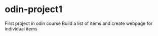 # odin-project1
First project in odin course 
Build a list of items and create webpage for individual items